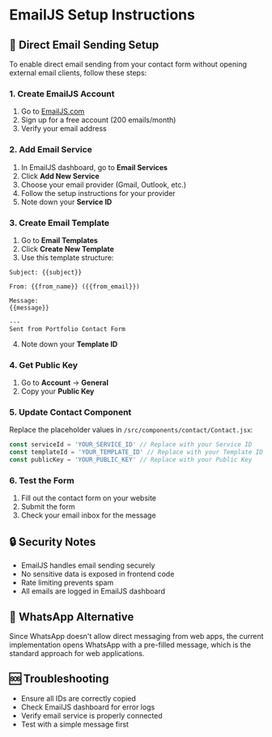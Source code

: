 # EmailJS Setup Instructions

## 📧 Direct Email Sending Setup

To enable direct email sending from your contact form without opening external email clients, follow these steps:

### 1. Create EmailJS Account
1. Go to [EmailJS.com](https://www.emailjs.com/)
2. Sign up for a free account (200 emails/month)
3. Verify your email address

### 2. Add Email Service
1. In EmailJS dashboard, go to **Email Services**
2. Click **Add New Service**
3. Choose your email provider (Gmail, Outlook, etc.)
4. Follow the setup instructions for your provider
5. Note down your **Service ID**

### 3. Create Email Template
1. Go to **Email Templates**
2. Click **Create New Template**
3. Use this template structure:

```
Subject: {{subject}}

From: {{from_name}} ({{from_email}})

Message:
{{message}}

---
Sent from Portfolio Contact Form
```

4. Note down your **Template ID**

### 4. Get Public Key
1. Go to **Account** → **General**
2. Copy your **Public Key**

### 5. Update Contact Component
Replace the placeholder values in `/src/components/contact/Contact.jsx`:

```javascript
const serviceId = 'YOUR_SERVICE_ID' // Replace with your Service ID
const templateId = 'YOUR_TEMPLATE_ID' // Replace with your Template ID  
const publicKey = 'YOUR_PUBLIC_KEY' // Replace with your Public Key
```

### 6. Test the Form
1. Fill out the contact form on your website
2. Submit the form
3. Check your email inbox for the message

## 🔒 Security Notes
- EmailJS handles email sending securely
- No sensitive data is exposed in frontend code
- Rate limiting prevents spam
- All emails are logged in EmailJS dashboard

## 📱 WhatsApp Alternative
Since WhatsApp doesn't allow direct messaging from web apps, the current implementation opens WhatsApp with a pre-filled message, which is the standard approach for web applications.

## 🆘 Troubleshooting
- Ensure all IDs are correctly copied
- Check EmailJS dashboard for error logs
- Verify email service is properly connected
- Test with a simple message first
